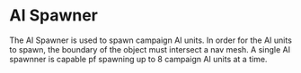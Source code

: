 # AI Spawner

The AI Spawner is used to spawn campaign AI units. In order for the AI units to spawn, the boundary of the object must intersect a nav mesh. A single AI spawnner is capable pf spawning up to 8 campaign AI units at a time. 